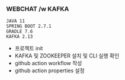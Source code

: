 ### WEBCHAT /w KAFKA


 
```
JAVA 11
SPRING BOOT 2.7.1
GRADLE 7.6
KAFKA 2.13
```

* 프로젝트 init 
* KAFKA 및 ZOOKEEPER 설치 및 CLI 실행 확인
* github action workflow 작성
* github action properties 설정

